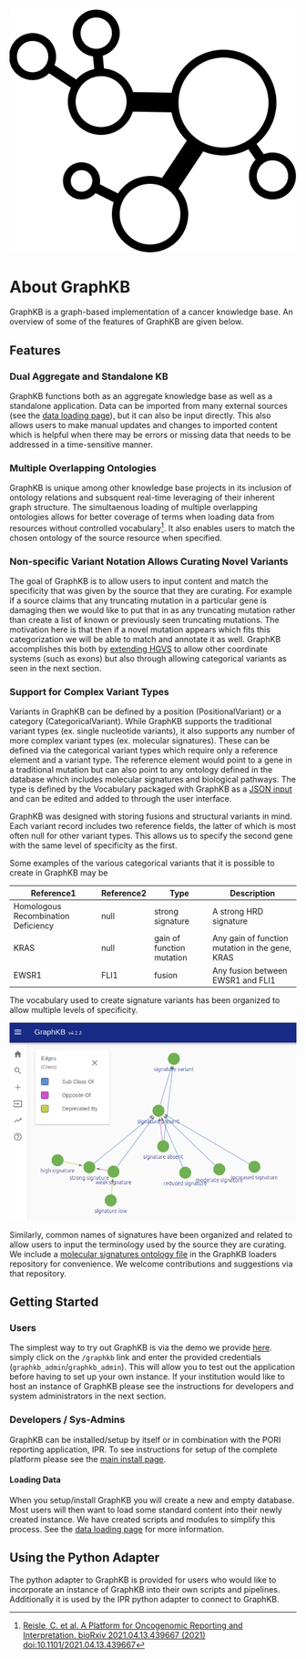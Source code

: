 <div class="graphkb__title" markdown="1">

![graphkb logo](../images/graph-icon_outline.svg)

# About GraphKB

</div>

GraphKB is a graph-based implementation of a cancer knowledge base. An overview of some of the features of GraphKB are given below.

## Features

### Dual Aggregate and Standalone KB

GraphKB functions both as an aggregate knowledge base as well as a standalone application. Data can be imported from many external sources (see the [data loading page](./loading_data.md)), but it can also be input directly. This also allows users to make manual updates and changes to imported content which is helpful when there may be errors or missing data that needs to be addressed in a time-sensitive manner.

### Multiple Overlapping Ontologies

GraphKB is unique among other knowledge base projects in its inclusion of ontology relations and subsquent real-time leveraging of their inherent graph structure. The simultaenous loading of multiple overlapping ontologies allows for better coverage of terms when loading data from resources without controlled vocabulary[^1]. It also enables users to match the chosen ontology of the source resource when specified.

[^1]: [Reisle, C. et al. A Platform for Oncogenomic Reporting and Interpretation. bioRxiv 2021.04.13.439667 (2021) doi:10.1101/2021.04.13.439667](https://www.biorxiv.org/content/10.1101/2021.04.13.439667v1)

### Non-specific Variant Notation Allows Curating Novel Variants

The goal of GraphKB is to allow users to input content and match the specificity that was given by the source that they are curating. For example if a source claims that any truncating mutation in a particular gene is damaging then we would like to put that in as any truncating mutation rather than create a list of known or previously seen truncating mutations. The motivation here is that then if a novel mutation appears which fits this categorization we will be able to match and annotate it as well. GraphKB accomplishes this both by [extending HGVS](../variant_notation/index.md) to allow other coordinate systems (such as exons) but also through allowing categorical variants as seen in the next section.

### Support for Complex Variant Types

Variants in GraphKB can be defined by a position (PositionalVariant) or a category (CategoricalVariant). While GraphKB supports the traditional variant types (ex. single nucleotide variants), it also supports any number of more complex variant types (ex. molecular signatures). These can be defined via the categorical variant types which require only a reference element and a variant type. The reference element would point to a gene in a traditional mutation but can also point to any ontology defined in the database which includes molecular signatures and biological pathways. The type is defined by the Vocabulary packaged with GraphKB as a [JSON input](https://github.com/bcgsc/pori_graphkb_loader/blob/develop/data/vocab.json) and can be edited and added to through the user interface.

GraphKB was designed with storing fusions and structural variants in mind. Each variant record includes two reference fields, the latter of which is most often null for other variant types. This allows us to specify the second gene with the same level of specificity as the first.

Some examples of the various categorical variants that it is possible to create in GraphKB may be

| Reference1                          | Reference2 | Type                      | Description                                     |
| ----------------------------------- | ---------- | ------------------------- | ----------------------------------------------- |
| Homologous Recombination Deficiency | null       | strong signature          | A strong HRD signature                          | null |
| KRAS                                | null       | gain of function mutation | Any gain of function mutation in the gene, KRAS |
| EWSR1                               | FLI1       | fusion                    | Any fusion between EWSR1 and FLI1               |

The vocabulary used to create signature variants has been organized to allow multiple levels of specificity.

![signature vocab terminology](./images/graphkb_client.signature_vocab.png)

Similarly, common names of signatures have been organized and related to allow users to input the terminology used by the source they are curating. We include a [molecular signatures ontology file](https://github.com/bcgsc/pori_graphkb_loader/blob/develop/data/signatures.json) in the GraphKB loaders repository for convenience. We welcome contributions and suggestions via that repository.

## Getting Started

### Users

The simplest way to try out GraphKB is via the demo we provide [here](https://pori-demo.bcgsc.ca/).
simply click on the `/graphkb` link and enter the provided credentials (`graphkb_admin`/`graphkb_admin`).
This will allow you to test out the application before having to set up your own instance. If your
institution would like to host an instance of GraphKB please see the instructions for developers and
system administrators in the next section.

### Developers / Sys-Admins

GraphKB can be installed/setup by itself or in combination with the PORI reporting application, IPR.
To see instructions for setup of the complete platform please see the [main install page](../install.md).

#### Loading Data

When you setup/install GraphKB you will create a new and empty database. Most users will then
want to load some standard content into their newly created instance. We have created scripts and
modules to simplify this process. See the [data loading page](./loading_data.md) for more information.

## Using the Python Adapter

The python adapter to GraphKB is provided for users who would like to incorporate an instance of
GraphKB into their own scripts and pipelines. Additionally it is used by the IPR python adapter to
connect to GraphKB.

